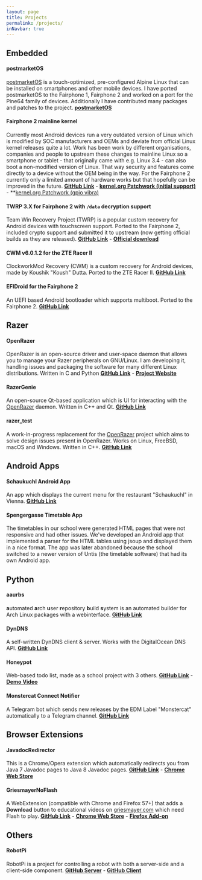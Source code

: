 ```yaml
---
layout: page
title: Projects
permalink: /projects/
inNavbar: true
---
```


## Embedded

#### postmarketOS

[postmarketOS](https://postmarketos.org/) is a touch-optimized, pre-configured Alpine Linux that can be installed on smartphones and other mobile devices. I have ported postmarketOS to the Fairphone 1, Fairphone 2 and worked on a port for the Pine64 family of devices. Additionally I have contributed many packages and patches to the project. **[postmarketOS](https://postmarketos.org/)**

#### Fairphone 2 mainline kernel

Currently most Android devices run a very outdated version of Linux which is modified by SOC manufacturers and OEMs and deviate from official Linux kernel releases quite a lot. Work has been work by different organisations, companies and people to upstream these changes to mainline Linux so a smartphone or tablet - that originally came with e.g. Linux 3.4 - can also boot a non-modified version of Linux. That way security and features come directly to a device without the OEM being in the way.
For the Fairphone 2 currently only a limited amount of hardware works but that hopefully can be improved in the future. **[GitHub Link](https://github.com/z3ntu/linux)** - **[kernel.org Patchwork (initial support)](https://patchwork.kernel.org/bundle/z3ntu/FP2-initial/?archive=both&state=*)** - **[kernel.org Patchwork (gpio vibra)](https://patchwork.kernel.org/bundle/z3ntu/gpio-vibra/?state=%2A&archive=both)

#### TWRP 3.X for Fairphone 2 with `/data` decryption support

Team Win Recovery Project (TWRP) is a popular custom recovery for Android devices with touchscreen support. Ported to the Fairphone 2, included crypto support and submitted it to upstream (now getting official builds as they are released). **[GitHub Link](https://github.com/TeamWin/android_device_fairphone_fp2)** - **[Official download](https://twrp.me/devices/fairphone2.html)**

#### CWM v6.0.1.2 for the ZTE Racer II

ClockworkMod Recovery (CWM) is a custom recovery for Android devices, made by Koushik "Koush" Dutta. Ported to the ZTE Racer II. **[GitHub Link](https://github.com/z3ntu/android_device_zte_racer2)**

#### EFIDroid for the Fairphone 2

An UEFI based Android bootloader which supports multiboot. Ported to the Fairphone 2. **[GitHub Link](https://github.com/efidroid/device/tree/fairphone/fp2)**

## Razer

#### OpenRazer

OpenRazer is an open-source driver and user-space daemon that allows you to manage your Razer peripherals on GNU/Linux. I am developing it, handling issues and packaging the software for many different Linux distributions. Written in C and Python **[GitHub Link](https://github.com/openrazer/openrazer)** - **[Project Website](https://openrazer.github.io/)**

#### RazerGenie

An open-source Qt-based application which is UI for interacting with the [OpenRazer](#openrazer) daemon. Written in C++ and Qt. **[GitHub Link](https://github.com/z3ntu/RazerGenie)**

#### razer_test

A work-in-progress replacement for the [OpenRazer](#openrazer) project which aims to solve design issues present in OpenRazer. Works on Linux, FreeBSD, macOS and Windows. Written in C++. **[GitHub Link](https://github.com/z3ntu/razer_test)**

## Android Apps

#### Schaukuchl Android App

An app which displays the current menu for the restaurant "Schaukuchl" in Vienna. **[GitHub Link](https://github.com/z3ntu/Schaukuchl)**

#### Spengergasse Timetable App

The timetables in our school were generated HTML pages that were not responsive and had other issues. We've developed an Android app that implemented a parser for the HTML tables using jsoup and displayed them in a nice format. The app was later abandoned because the school switched to a newer version of Untis (the timetable software) that had its own Android app.

## Python

#### aaurbs

**a**utomated **a**rch **u**ser **r**epository **b**uild **s**ystem is an automated builder for Arch Linux packages with a webinterface. **[GitHub Link](https://github.com/z3ntu/aaurbs)**

#### DynDNS

A self-written DynDNS client & server. Works with the DigitalOcean DNS API. **[GitHub Link](https://github.com/z3ntu/DynDNS)**

#### Honeypot

Web-based todo list, made as a school project with 3 others. **[GitHub Link](https://github.com/MadeInSpengergasse/Honeypot)** - **[Demo Video](https://youtu.be/8HdV2xxItIM)**

#### Monstercat Connect Notifier

A Telegram bot which sends new releases by the EDM Label "Monstercat" automatically to a Telegram channel. **[GitHub Link](https://github.com/z3ntu/MonstercatConnectNotifier)**

## Browser Extensions

#### JavadocRedirector

This is a Chrome/Opera extension which automatically redirects you from Java 7 Javadoc pages to Java 8 Javadoc pages. **[GitHub Link](https://github.com/z3ntu/JavadocRedirector)** - **[Chrome Web Store](https://chrome.google.com/webstore/detail/javadoc-redirector/pkpckmephcfffdfjemgnekclglhpkcom)**

#### GriesmayerNoFlash

A WebExtension (compatible with Chrome and Firefox 57+) that adds a **Download** button to educational videos on [griesmayer.com](http://griesmayer.com/) which need Flash to play. **[GitHub Link](https://github.com/z3ntu/GriesmayerNoFlash)** - **[Chrome Web Store](https://chrome.google.com/webstore/detail/griesmayernoflash/hcaikojphmgkkdcpcohmmnloolhkjihp)** - **[Firefox Add-on](https://addons.mozilla.org/en-US/firefox/addon/griesmayernoflash/)**

## Others

#### RobotPi

RobotPi is a project for controlling a robot with both a server-side and a client-side component. **[GitHub Server](https://github.com/z3ntu/robotpi_server)** - **[GitHub Client](https://github.com/z3ntu/robotpi_client_android)**

